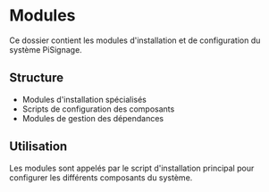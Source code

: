 # Modules

Ce dossier contient les modules d'installation et de configuration du système PiSignage.

## Structure
- Modules d'installation spécialisés
- Scripts de configuration des composants
- Modules de gestion des dépendances

## Utilisation
Les modules sont appelés par le script d'installation principal pour configurer les différents composants du système.